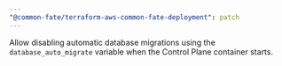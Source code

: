 ```yaml
---
"@common-fate/terraform-aws-common-fate-deployment": patch
---
```


Allow disabling automatic database migrations using the `database_auto_migrate` variable when the Control Plane container starts.
